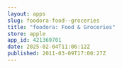 ```yaml
---
layout: apps
slug: foodora-food--groceries
title: "foodora: Food & Groceries"
store: apple
app_id: 421369701
date: 2025-02-04T11:06:12Z
published: 2011-03-09T17:00:27Z
---
```

